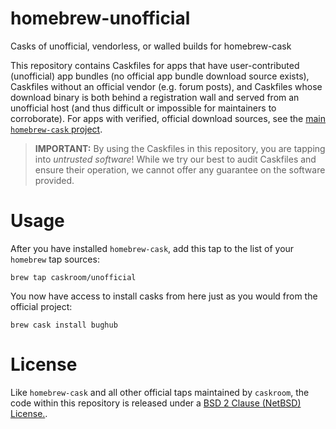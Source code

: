 homebrew-unofficial
===================

Casks of unofficial, vendorless, or walled builds for homebrew-cask

This repository contains Caskfiles for apps that have user-contributed (unofficial) app bundles (no official app bundle download source exists), Caskfiles without an official vendor (e.g. forum posts), and Caskfiles whose download binary is both behind a registration wall and served from an unofficial host (and thus difficult or impossible for maintainers to corroborate). For apps with verified, official download sources, see the [main `homebrew-cask` project](http://www.github.com/caskroom/homebrew-cask).

> **IMPORTANT:** By using the Caskfiles in this repository, you are tapping into *untrusted software*! While we try our best to audit Caskfiles and ensure their operation, we cannot offer any guarantee on the software provided.

Usage
=====

After you have installed `homebrew-cask`, add this tap to the list of your `homebrew` tap sources:
```
brew tap caskroom/unofficial
```
You now have access to install casks from here just as you would from the official project:
```
brew cask install bughub
```

License
=======

Like `homebrew-cask` and all other official taps maintained by `caskroom`, the code within this repository is released under a [BSD 2 Clause (NetBSD) License.](https://github.com/caskroom/homebrew-unofficial/blob/master/LICENSE).
